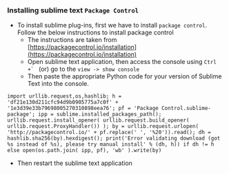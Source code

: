 ### Installing sublime text `Package Control`

- To install sublime plug-ins, first we have to install `package control`. Follow the below instructions to install package control
    + The instructions are taken from [https://packagecontrol.io/installation](https://packagecontrol.io/installation)
    + Open sublime text application, then access the console using  ``Ctrl +` `` (or) go to the `view -> show console`
    + Then paste the appropriate Python code for your version of Sublime Text into the console.

```
import urllib.request,os,hashlib; h = 'df21e130d211cfc94d9b0905775a7c0f' + '1e3d39e33b79698005270310898eea76'; pf = 'Package Control.sublime-package'; ipp = sublime.installed_packages_path(); urllib.request.install_opener( urllib.request.build_opener( urllib.request.ProxyHandler()) ); by = urllib.request.urlopen( 'http://packagecontrol.io/' + pf.replace(' ', '%20')).read(); dh = hashlib.sha256(by).hexdigest(); print('Error validating download (got %s instead of %s), please try manual install' % (dh, h)) if dh != h else open(os.path.join( ipp, pf), 'wb' ).write(by)
```

- Then restart the sublime text application
